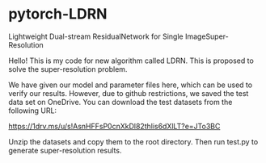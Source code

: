 # pytorch-LDRN
Lightweight Dual-stream ResidualNetwork for Single ImageSuper-Resolution

Hello! This is my code for new algorithm called LDRN. This is proposed to solve the super-resolution problem. 

We have given our model and parameter files here, which can be used to verify our results.
However, due to github restrictions, we saved the test data set on OneDrive. You can download the test datasets from the following URL: 

https://1drv.ms/u/s!AsnHFFsP0cnXkDl82thlis6dXlLT?e=JTo3BC

Unzip the datasets and copy them to the root directory. Then run test.py to generate super-resolution results.

